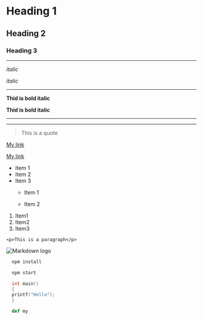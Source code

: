 <!-- Heading -->
#   Heading 1
##  Heading 2
### Heading 3
---
<!-- Italics -->

_italic_

*italic*

---
<!-- Bold Italics -->
__Thid is bold italic__

**Thid is bold italic**

<!-- hotizontal Rule -->

---
___

<!-- Blockquote -->

> This is a quote

<!-- links -->

[My link](https://intranet.hbtn.io/captain_logs/65266/edit)

[My link](https://intranet.hbtn.io/captain_logs/65266/edit"link")

<!-- UL -->

* Item 1
* Item 2
* Item 3
  * Item 1
  * Item 2
    

    <!-- OL -->
1. Item1
1. Item2
1. Item3

<!-- Inline code block -->
`<p>This is a paragraph</p>`

<!-- Images -->
![Markdown logo](https://markdown-here.com/img/icon256.png)

<!-- Github Markdown -->

<!-- Code Block -->
```bash
  npm install

  npm start
```

```C
  int main()
  {
  printf("Hello");
  }
```
```Python
  def my



```

